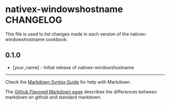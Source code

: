 nativex-windowshostname CHANGELOG
=================================

This file is used to list changes made in each version of the nativex-windowshostname cookbook.

0.1.0
-----
- [your_name] - Initial release of nativex-windowshostname

- - -
Check the [Markdown Syntax Guide](http://daringfireball.net/projects/markdown/syntax) for help with Markdown.

The [Github Flavored Markdown page](http://github.github.com/github-flavored-markdown/) describes the differences between markdown on github and standard markdown.
